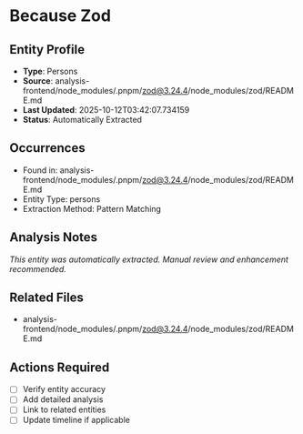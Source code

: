 # Because Zod

## Entity Profile
- **Type**: Persons
- **Source**: analysis-frontend/node_modules/.pnpm/zod@3.24.4/node_modules/zod/README.md
- **Last Updated**: 2025-10-12T03:42:07.734159
- **Status**: Automatically Extracted

## Occurrences
- Found in: analysis-frontend/node_modules/.pnpm/zod@3.24.4/node_modules/zod/README.md
- Entity Type: persons
- Extraction Method: Pattern Matching

## Analysis Notes
*This entity was automatically extracted. Manual review and enhancement recommended.*

## Related Files
- analysis-frontend/node_modules/.pnpm/zod@3.24.4/node_modules/zod/README.md

## Actions Required
- [ ] Verify entity accuracy
- [ ] Add detailed analysis
- [ ] Link to related entities
- [ ] Update timeline if applicable
